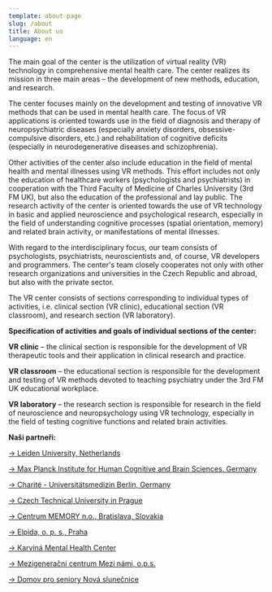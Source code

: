 ```yaml
---
template: about-page
slug: /about
title: About us
language: en
---
```


The main goal of the center is the utilization of virtual reality (VR) technology in comprehensive mental health care. The center realizes its mission in three main areas – the development of new methods, education, and research.

The center focuses mainly on the development and testing of innovative VR methods that can be used in mental health care. The focus of VR applications is oriented towards use in the field of diagnosis and therapy of neuropsychiatric diseases (especially anxiety disorders, obsessive-compulsive disorders, etc.) and rehabilitation of cognitive deficits (especially in neurodegenerative diseases and schizophrenia).

Other activities of the center also include education in the field of mental health and mental illnesses using VR methods. This effort includes not only the education of healthcare workers (psychologists and psychiatrists) in cooperation with the Third Faculty of Medicine of Charles University (3rd FM UK), but also the education of the professional and lay public.
The research activity of the center is oriented towards the use of VR technology in basic and applied neuroscience and psychological research, especially in the field of understanding cognitive processes (spatial orientation, memory) and related brain activity, or manifestations of mental illnesses.

With regard to the interdisciplinary focus, our team consists of psychologists, psychiatrists, neuroscientists and, of course, VR developers and programmers. The center's team closely cooperates not only with other research organizations and universities in the Czech Republic and abroad, but also with the private sector.

The VR center consists of sections corresponding to individual types of activities, i.e. clinical section (VR clinic), educational section (VR classroom), and research section (VR laboratory).

**Specification of activities and goals of individual sections of the center:**

**VR clinic** – the clinical section is responsible for the development of VR therapeutic tools and their application in clinical research and practice.

**VR classroom** – the educational section is responsible for the development and testing of VR methods devoted to teaching psychiatry under the 3rd FM UK educational workplace.

**VR laboratory** – the research section is responsible for research in the field of neuroscience and neuropsychology using VR technology, especially in the field of testing cognitive functions and related brain activities.

**Naši partneři:**

[&#8594; Leiden University, Netherlands](https://www.universiteitleiden.nl/en/social-behavioural-sciences/psychology/cognitive-psychology)

[&#8594; Max Planck Institute for Human Cognitive and Brain Sciences, Germany](https://www.cbs.mpg.de/en)

[&#8594; Charité - Universitätsmedizin Berlin, Germany](https://www.charite.de/en/)

[&#8594; Czech Technical University in Prague](https://www.cvut.cz/)

[&#8594; Centrum MEMORY n.o., Bratislava, Slovakia](https://www.centrummemory.sk/)

[&#8594; Elpida, o. p. s., Praha](https://www.elpida.cz/)

[&#8594; Karviná Mental Health Center](https://www.cdzkarvina.cz/)

[&#8594; Mezigenerační centrum Mezi námi, o.p.s.](http://mezigeneracne.cz/)

[&#8594; Domov pro seniory Nová slunečnice](https://www.novaslunecnice.cz/)